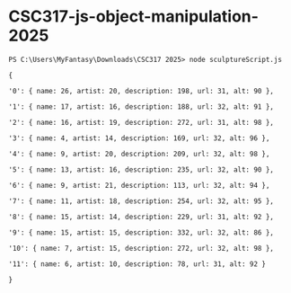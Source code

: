 # CSC317-js-object-manipulation-2025

`PS C:\Users\MyFantasy\Downloads\CSC317 2025> node sculptureScript.js`

`{`

  `'0': { name: 26, artist: 20, description: 198, url: 31, alt: 90 },`
  
  `'1': { name: 17, artist: 16, description: 188, url: 32, alt: 91 },`
  
  `'2': { name: 16, artist: 19, description: 272, url: 31, alt: 98 },`
  
  `'3': { name: 4, artist: 14, description: 169, url: 32, alt: 96 },`
  
  `'4': { name: 9, artist: 20, description: 209, url: 32, alt: 98 },`
  
  `'5': { name: 13, artist: 16, description: 235, url: 32, alt: 90 },`
  
  `'6': { name: 9, artist: 21, description: 113, url: 32, alt: 94 },`
  
  `'7': { name: 11, artist: 18, description: 254, url: 32, alt: 95 },`
  
  `'8': { name: 15, artist: 14, description: 229, url: 31, alt: 92 },`
  
  `'9': { name: 15, artist: 15, description: 332, url: 32, alt: 86 },`
  
  `'10': { name: 7, artist: 15, description: 272, url: 32, alt: 98 },`
  
  `'11': { name: 6, artist: 10, description: 78, url: 31, alt: 92 }`
  
`}`
